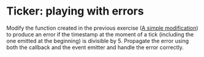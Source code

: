 # Ticker: playing with errors

Modify the function created in the previous exercise ([A simple modification](e03_ticker-simple-modification/)) to produce an error if the timestamp at the moment of a tick (including the one emitted at the beginning) is divisible by 5. Propagate the error using both the callback and the event emitter and handle the error correctly.